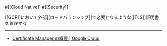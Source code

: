 #[[Cloud Native]] #[[Security]]

[[GCP]]において外部[[ロードバランシング]]で必要となるような[[TLS]]証明書を管理する

---

- [Certificate Manager の概要  |  Google Cloud](https://cloud.google.com/certificate-manager/docs/overview?hl=ja)